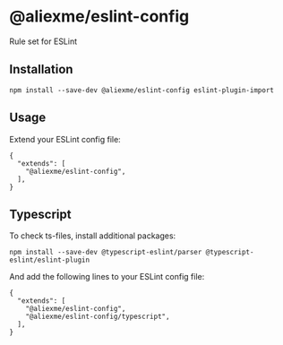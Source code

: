 # @aliexme/eslint-config

Rule set for ESLint

## Installation

```
npm install --save-dev @aliexme/eslint-config eslint-plugin-import
```

## Usage

Extend your ESLint config file:

```
{
  "extends": [
    "@aliexme/eslint-config",
  ],
}
```

## Typescript

To check ts-files, install additional packages:

```
npm install --save-dev @typescript-eslint/parser @typescript-eslint/eslint-plugin
```

And add the following lines to your ESLint config file:

```
{
  "extends": [
    "@aliexme/eslint-config",
    "@aliexme/eslint-config/typescript",
  ],
}
```
